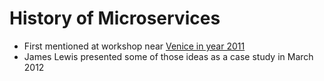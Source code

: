 # History of Microservices

* First mentioned at workshop near [Venice in year 2011](https://dzone.com/articles/microservices-vs-soa-is-there-any-difference-at-al)
* James Lewis presented some of those ideas as a case study in March 2012
